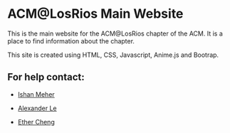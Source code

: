<h1>ACM@LosRios Main Website</h1>
<p>This is the main website for the ACM@LosRios chapter of the ACM. It is a place to find information about the chapter.</p>

This site is created using HTML, CSS, Javascript, Anime.js and Bootrap.

<h2>For help contact:</h2>
<ul>
  <li>
    <p>
      <a href="https://www.linkedin.com/in/ishanmeher/">Ishan Meher</a>
    </p>
  </li>
  <li>
    <p>
      <a href="https://www.linkedin.com/in/physicist86/">Alexander Le</a>
    </p>
  </li>
   <li>
    <p>
      <a href="https://www.linkedin.com/in/esther588/">Ether Cheng</a>
    </p>
  </li>
</ul>

